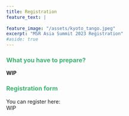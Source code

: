 ```yaml
---
title: Registration
feature_text: |
  
feature_image: "/assets/kyoto_tango.jpeg"
excerpt: "MSR Asia Summit 2023 Registration"
#aside: true
---
```


### <font color="MediumSeaGreen">What you have to prepare?</font>
<b>WIP</b>

### <font color="MediumSeaGreen">Registration form</font>
You can register here:<br>
WIP


